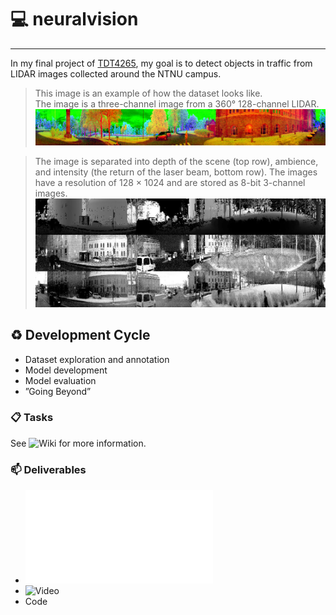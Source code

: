 # :computer: neuralvision

---

In my final project of [TDT4265](https://www.ntnu.edu/studies/courses/TDT4265#tab=omEmnet), my goal is to detect objects in traffic from LIDAR images collected around the NTNU campus.

> This image is an example of how the dataset looks like.  
> The image is a three-channel image from a 360&deg; 128-channel LIDAR.
> ![sample_image](docs/sample_rgb.png)

> The image is separated into depth of the scene (top row), ambience, and intensity (the return of the laser beam, bottom row). The images have a resolution of 128 × 1024 and are stored as 8-bit 3-channel images.
> ![sample_image](docs/sample_bw.jpg)

## :recycle: Development Cycle

- Dataset exploration and annotation
- Model development
- Model evaluation
- ”Going Beyond”

### :clipboard: Tasks
See ![Wiki](https://github.com/andreasoie/neuralvision/wiki/Tasks) for more information.

### :mailbox: Deliverables

- ![Report](docs/final_project.pdf)
- ![Video](https://youtu.be/9rOMoMoi5zs)
- Code
